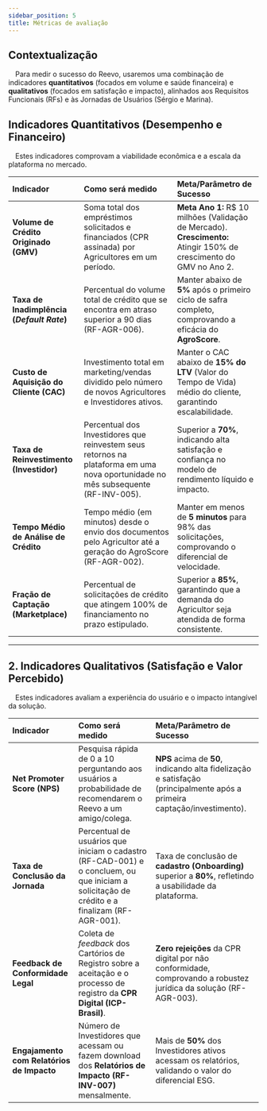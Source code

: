 ```yaml
---
sidebar_position: 5
title: Métricas de avaliação
---
```


## Contextualização

&emsp;Para medir o sucesso do Reevo, usaremos uma combinação de indicadores **quantitativos** (focados em volume e saúde financeira) e **qualitativos** (focados em satisfação e impacto), alinhados aos Requisitos Funcionais (RFs) e às Jornadas de Usuários (Sérgio e Marina).

## Indicadores Quantitativos (Desempenho e Financeiro)
&emsp;Estes indicadores comprovam a viabilidade econômica e a escala da plataforma no mercado.

| Indicador | Como será medido | Meta/Parâmetro de Sucesso |
| :--- | :--- | :--- |
| **Volume de Crédito Originado (GMV)** | Soma total dos empréstimos solicitados e financiados (CPR assinada) por Agricultores em um período. | **Meta Ano 1:** R$ 10 milhões (Validação de Mercado). **Crescimento:** Atingir 150% de crescimento do GMV no Ano 2. |
| **Taxa de Inadimplência (*Default Rate*)** | Percentual do volume total de crédito que se encontra em atraso superior a 90 dias (RF-AGR-006). | Manter abaixo de **5%** após o primeiro ciclo de safra completo, comprovando a eficácia do **AgroScore**. |
| **Custo de Aquisição do Cliente (CAC)** | Investimento total em marketing/vendas dividido pelo número de novos Agricultores e Investidores ativos. | Manter o CAC abaixo de **15% do LTV** (Valor do Tempo de Vida) médio do cliente, garantindo escalabilidade. |
| **Taxa de Reinvestimento (Investidor)** | Percentual dos Investidores que reinvestem seus retornos na plataforma em uma nova oportunidade no mês subsequente (RF-INV-005). | Superior a **70%**, indicando alta satisfação e confiança no modelo de rendimento líquido e impacto. |
| **Tempo Médio de Análise de Crédito** | Tempo médio (em minutos) desde o envio dos documentos pelo Agricultor até a geração do AgroScore (RF-AGR-002). | Manter em menos de **5 minutos** para 98% das solicitações, comprovando o diferencial de velocidade. |
| **Fração de Captação (Marketplace)** | Percentual de solicitações de crédito que atingem 100% de financiamento no prazo estipulado. | Superior a **85%**, garantindo que a demanda do Agricultor seja atendida de forma consistente. |

---

## 2. Indicadores Qualitativos (Satisfação e Valor Percebido)

&emsp;Estes indicadores avaliam a experiência do usuário e o impacto intangível da solução.

| Indicador | Como será medido | Meta/Parâmetro de Sucesso |
| :--- | :--- | :--- |
| **Net Promoter Score (NPS)** | Pesquisa rápida de 0 a 10 perguntando aos usuários a probabilidade de recomendarem o Reevo a um amigo/colega. | **NPS** acima de **50**, indicando alta fidelização e satisfação (principalmente após a primeira captação/investimento). |
| **Taxa de Conclusão da Jornada** | Percentual de usuários que iniciam o cadastro (RF-CAD-001) e o concluem, ou que iniciam a solicitação de crédito e a finalizam (RF-AGR-001). | Taxa de conclusão de **cadastro (Onboarding)** superior a **80%**, refletindo a usabilidade da plataforma. |
| **Feedback de Conformidade Legal** | Coleta de *feedback* dos Cartórios de Registro sobre a aceitação e o processo de registro da **CPR Digital (ICP-Brasil)**. | **Zero rejeições** da CPR digital por não conformidade, comprovando a robustez jurídica da solução (RF-AGR-003). |
| **Engajamento com Relatórios de Impacto** | Número de Investidores que acessam ou fazem download dos **Relatórios de Impacto (RF-INV-007)** mensalmente. | Mais de **50%** dos Investidores ativos acessam os relatórios, validando o valor do diferencial ESG. |
